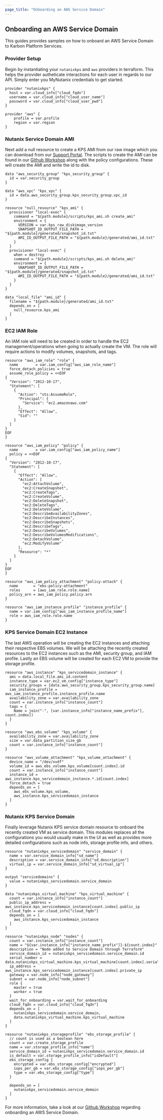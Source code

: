 ```yaml
---
page_title: "Onboarding an AWS Service Domain"
---
```


## Onboarding an AWS Service Domain

This guides provides samples on how to onboard an AWS Service Domain to Karbon Platform Services.

### Provider Setup

Begin by instantiating your `nutanixkps` and `aws` providers in terraform. This helps the provider autheticate interactions for each user in regards to our API. Simply enter you MyNutanix credentials to get started. 

```hcl
provider "nutanixkps" {
  host = var.cloud_info["cloud_fqdn"]
  username = var.cloud_info["cloud_user_name"]
  password = var.cloud_info["cloud_user_pwd"]
}

provider "aws" {
    profile = var.profile
    region = var.region
}
```

### Nutanix Service Domain AMI

Next add a null resource to create a KPS AMI from our raw image which you can download from our [Support Portal](https://portal.nutanix.com/page/downloads?product=karbonplatformservices). The scripts to create the AMI can be found in our [Github Workshop](https://github.com/nutanix-xi/sherlock-developer/tree/master/automation/infrastructure/terraform/aws/scripts) along with the policy configurations. These will create the AMI and write the id to disk.

```hcl
data "aws_security_group" "kps_security_group" {
  id = var.security_group
}

data "aws_vpc" "kps_vpc" {
  id = data.aws_security_group.kps_security_group.vpc_id
}

resource "null_resource" "kps_ami" {
  provisioner "local-exec" {
    command = "${path.module}/scripts/kps_ami.sh create_ami"
    environment = {
      VERSION = var.kps_raw_diskimage_version
      SNAPSHOT_ID_OUTPUT_FILE_PATH = "${path.module}/generated/snapshot_id.txt"
      AMI_ID_OUTPUT_FILE_PATH = "${path.module}/generated/ami_id.txt"
    }
  }
  provisioner "local-exec" {
    when = destroy
    command = "${path.module}/scripts/kps_ami.sh delete_ami"
    environment = {
      SNAPSHOT_ID_OUTPUT_FILE_PATH = "${path.module}/generated/snapshot_id.txt"
      AMI_ID_OUTPUT_FILE_PATH = "${path.module}/generated/ami_id.txt"
    }
  }
}

data "local_file" "ami_id" {
  filename = "${path.module}/generated/ami_id.txt"
  depends_on = [
    null_resource.kps_ami
  ]
}
```

### EC2 IAM Role

An IAM role will need to be created in order to handle the EC2 management/operations when going to actually create the VM. The role will require actions to modify volumes, snapshots, and tags.

```hcl
resource "aws_iam_role" "role" {
  name        = var.iam_config["aws_iam_role_name"]
  force_detach_policies = true
  assume_role_policy = <<EOF
{
  "Version": "2012-10-17",
  "Statement": [
    {
      "Action": "sts:AssumeRole",
      "Principal": {
        "Service": "ec2.amazonaws.com"
      },
      "Effect": "Allow",
      "Sid": ""
    }
  ]
}
EOF
}

resource "aws_iam_policy" "policy" {
  name        = var.iam_config["aws_iam_policy_name"]
  policy = <<EOF
{
  "Version": "2012-10-17",
  "Statement": [
    {
      "Effect": "Allow",
      "Action": [
        "ec2:AttachVolume",
        "ec2:CreateSnapshot",
        "ec2:CreateTags",
        "ec2:CreateVolume",
        "ec2:DeleteSnapshot",
        "ec2:DeleteTags",
        "ec2:DeleteVolume",
        "ec2:DescribeAvailabilityZones",
        "ec2:DescribeInstances",
        "ec2:DescribeSnapshots",
        "ec2:DescribeTags",
        "ec2:DescribeVolumes",
        "ec2:DescribeVolumesModifications",
        "ec2:DetachVolume",
        "ec2:ModifyVolume"
      ],
      "Resource": "*"
    }
  ]
}
EOF
}

resource "aws_iam_policy_attachment" "policy-attach" {
  name       = "ebs-policy-attachment"
  roles      = [aws_iam_role.role.name]
  policy_arn = aws_iam_policy.policy.arn
}

resource "aws_iam_instance_profile" "instance_profile" {
  name = var.iam_config["aws_iam_instance_profile_name"]
  role = aws_iam_role.role.name
}
```

### KPS Service Domain EC2 Instance

The last AWS operation will be creating the EC2 instances and attaching their respective EBS volumes. We will be attaching the recently created resources to the EC2 instances such as the AMI, security group, and IAM profile. Lastly an EBS volume will be created for each EC2 VM to provide the storage profile.

```
resource "aws_instance" "kps_servicedomain_instance" {
  ami = data.local_file.ami_id.content
  instance_type = var.ec2_vm_config["instance_type"]
  security_groups = [data.aws_security_group.kps_security_group.name]
  iam_instance_profile = aws_iam_instance_profile.instance_profile.name
  availability_zone = var.availability_zone
  count = var.instance_info["instance_count"]
  tags = {
    Name = join("-", [var.instance_info["instance_name_prefix"], count.index])
  }
}

resource "aws_ebs_volume" "kps_volume" {
  availability_zone = var.availability_zone
  size = var.data_partition_size_gb
  count = var.instance_info["instance_count"]
}

resource "aws_volume_attachment" "kps_volume_attachment" {
  device_name = "/dev/xvdf"
  volume_id = aws_ebs_volume.kps_volume[count.index].id
  count = var.instance_info["instance_count"]
  instance_id = aws_instance.kps_servicedomain_instance.*.id[count.index]
  force_detach = true
  depends_on = [
    aws_ebs_volume.kps_volume,
    aws_instance.kps_servicedomain_instance
  ]
}
```

### Nutanix KPS Service Domain

Finally leverage Nutanix KPS service domain resource to onboard the recently created VM as service domain. This modules replaces all the configurations you would usually make in the UI as well as provides more detailed configurations such as node info, storage profile info, and others.

```hcl
resource "nutanixkps_servicedomain" "service_domain" {  
  name = var.service_domain_info["sd_name"]
  description = var.service_domain_info["sd_description"]
  virtual_ip = var.service_domain_info["sd_virtual_ip"]
}

output "servicedomains" {
  value = nutanixkps_servicedomain.service_domain
}

data "nutanixkps_virtual_machine" "kps_virtual_machine" {
  count = var.instance_info["instance_count"]
  public_ip_address =  aws_instance.kps_servicedomain_instance[count.index].public_ip
  cloud_fqdn = var.cloud_info["cloud_fqdn"]
  depends_on = [
    aws_instance.kps_servicedomain_instance
  ]
}

resource "nutanixkps_node" "nodes" {
  count = var.instance_info["instance_count"]
  name = "${var.instance_info["instance_name_prefix"]}-${count.index}"
  description = "Node added to Service Domain through Terraform"
  service_domain_id = nutanixkps_servicedomain.service_domain.id
  serial_number = data.nutanixkps_virtual_machine.kps_virtual_machine[count.index].serial_number
  ip_address = aws_instance.kps_servicedomain_instance[count.index].private_ip
  gateway = var.node_info["node_gateway"]
  subnet = var.node_info["node_subnet"]
  role {
    master = true
    worker = true
  }
  wait_for_onboarding = var.wait_for_onboarding
  cloud_fqdn = var.cloud_info["cloud_fqdn"]
  depends_on = [
    nutanixkps_servicedomain.service_domain,
    data.nutanixkps_virtual_machine.kps_virtual_machine
  ]
}

resource "nutanixkps_storageprofile" "ebs_storage_profile" {
  // count is used as a boolean here
  count = var.create_storage_profile
  name = var.storage_profile_info["name"]
  service_domain_id = nutanixkps_servicedomain.service_domain.id
  is_default = var.storage_profile_info["isDefault"]
  ebs_storage_config {
    encrypted = var.ebs_storage_config["encrypted"]
    iops_per_gb = var.ebs_storage_config["iops_per_gb"]
    type = var.ebs_storage_config["type"]
  }

  depends_on = [
    nutanixkps_servicedomain.service_domain
  ]
}
```

For more information, take a look at our [Github Workshop](https://github.com/nutanix/karbon-platform-services/tree/master/automation/infrastructure/terraform) regarding onboarding an AWS Service Domain.